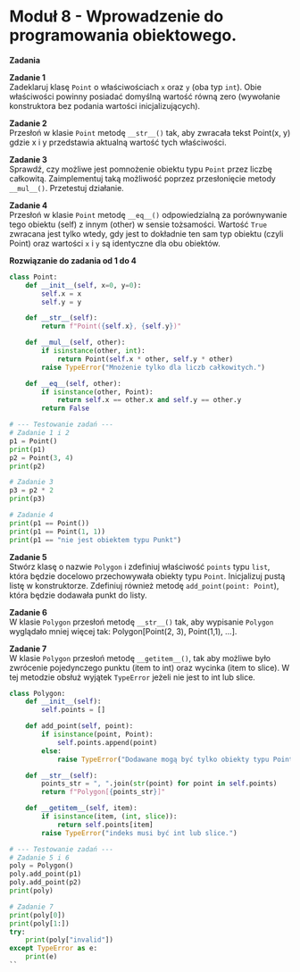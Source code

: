 # Moduł 8 - Wprowadzenie do programowania obiektowego.

**Zadania**

**Zadanie 1**  
Zadeklaruj klasę `Point` o właściwościach `x` oraz `y` (oba typ `int`). Obie właściwości powinny posiadać domyślną wartość równą zero (wywołanie konstruktora bez podania wartości inicjalizujących).

**Zadanie 2**  
Przesłoń w klasie `Point` metodę `__str__()` tak, aby zwracała tekst Point(x, y) gdzie x i y przedstawia aktualną wartość tych właściwości.

**Zadanie 3**  
Sprawdź, czy możliwe jest pomnożenie obiektu typu `Point` przez liczbę całkowitą. Zaimplementuj taką możliwość poprzez przesłonięcie metody `__mul__()`. Przetestuj działanie.

**Zadanie 4**  
Przesłoń w klasie `Point` metodę `__eq__()` odpowiedzialną za porównywanie tego obiektu (self) z innym (other) w sensie tożsamości. Wartość `True` zwracana jest tylko wtedy, gdy jest to dokładnie ten sam typ obiektu (czyli Point) oraz wartości `x` i `y` są identyczne dla obu obiektów.

**Rozwiązanie do zadania od 1 do 4**  

```python
class Point:
    def __init__(self, x=0, y=0):
        self.x = x
        self.y = y

    def __str__(self):
        return f"Point({self.x}, {self.y})"

    def __mul__(self, other):
        if isinstance(other, int):
            return Point(self.x * other, self.y * other)
        raise TypeError("Mnożenie tylko dla liczb całkowitych.")

    def __eq__(self, other):
        if isinstance(other, Point):
            return self.x == other.x and self.y == other.y
        return False

# --- Testowanie zadań ---
# Zadanie 1 i 2
p1 = Point()
print(p1)
p2 = Point(3, 4)
print(p2)

# Zadanie 3
p3 = p2 * 2
print(p3)

# Zadanie 4
print(p1 == Point())
print(p1 == Point(1, 1))
print(p1 == "nie jest obiektem typu Punkt")
```

**Zadanie 5**  
Stwórz klasę o nazwie `Polygon` i zdefiniuj właściwość `points` typu `list`, która będzie docelowo przechowywała obiekty typu `Point`. Inicjalizuj pustą listę w konstruktorze. Zdefiniuj również metodę `add_point(point: Point`), która będzie dodawała punkt do listy.

**Zadanie 6**  
W klasie `Polygon` przesłoń metodę `__str__()` tak, aby wypisanie `Polygon` wyglądało mniej więcej tak: Polygon[Point(2, 3), Point(1,1), ...].

**Zadanie 7**  
W klasie `Polygon` przesłoń metodę `__getitem__()`, tak aby możliwe było zwrócenie pojedynczego punktu (item to int) oraz wycinka (item to slice). W tej metodzie obsłuż wyjątek `TypeError` jeżeli nie jest to int lub slice.

```python
class Polygon:
    def __init__(self):
        self.points = []

    def add_point(self, point):
        if isinstance(point, Point):
            self.points.append(point)
        else:
            raise TypeError("Dodawane mogą być tylko obiekty typu Point.")

    def __str__(self):
        points_str = ", ".join(str(point) for point in self.points)
        return f"Polygon[{points_str}]"

    def __getitem__(self, item):
        if isinstance(item, (int, slice)):
            return self.points[item]
        raise TypeError("indeks musi być int lub slice.")

# --- Testowanie zadań ---
# Zadanie 5 i 6
poly = Polygon()
poly.add_point(p1)
poly.add_point(p2)
print(poly)

# Zadanie 7
print(poly[0])
print(poly[1:])
try:
    print(poly["invalid"])
except TypeError as e:
    print(e)
``
